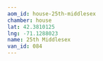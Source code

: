 ```yaml
---
aom_id: house-25th-middlesex
chamber: house
lat: 42.3810125
lng: -71.1288023
name: 25th Middlesex
van_id: 084
---
```

